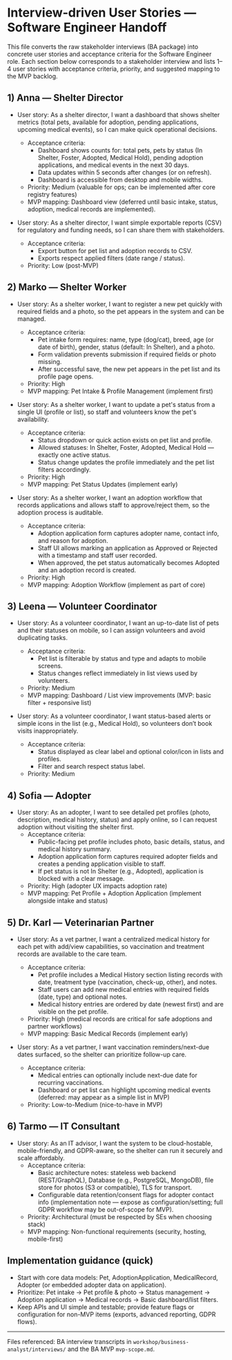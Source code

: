 # Interview-driven User Stories — Software Engineer Handoff

This file converts the raw stakeholder interviews (BA package) into concrete user stories and acceptance criteria for the Software Engineer role. Each section below corresponds to a stakeholder interview and lists 1–4 user stories with acceptance criteria, priority, and suggested mapping to the MVP backlog.

## 1) Anna — Shelter Director

- User story: As a shelter director, I want a dashboard that shows shelter metrics (total pets, available for adoption, pending applications, upcoming medical events), so I can make quick operational decisions.
  - Acceptance criteria:
    - Dashboard shows counts for: total pets, pets by status (In Shelter, Foster, Adopted, Medical Hold), pending adoption applications, and medical events in the next 30 days.
    - Data updates within 5 seconds after changes (or on refresh).
    - Dashboard is accessible from desktop and mobile widths.
  - Priority: Medium (valuable for ops; can be implemented after core registry features)
  - MVP mapping: Dashboard view (deferred until basic intake, status, adoption, medical records are implemented).

- User story: As a shelter director, I want simple exportable reports (CSV) for regulatory and funding needs, so I can share them with stakeholders.
  - Acceptance criteria:
    - Export button for pet list and adoption records to CSV.
    - Exports respect applied filters (date range / status).
  - Priority: Low (post-MVP)

## 2) Marko — Shelter Worker

- User story: As a shelter worker, I want to register a new pet quickly with required fields and a photo, so the pet appears in the system and can be managed.
  - Acceptance criteria:
    - Pet intake form requires: name, type (dog/cat), breed, age (or date of birth), gender, status (default: In Shelter), and a photo.
    - Form validation prevents submission if required fields or photo missing.
    - After successful save, the new pet appears in the pet list and its profile page opens.
  - Priority: High
  - MVP mapping: Pet Intake & Profile Management (implement first)

- User story: As a shelter worker, I want to update a pet's status from a single UI (profile or list), so staff and volunteers know the pet's availability.
  - Acceptance criteria:
    - Status dropdown or quick action exists on pet list and profile.
    - Allowed statuses: In Shelter, Foster, Adopted, Medical Hold — exactly one active status.
    - Status change updates the profile immediately and the pet list filters accordingly.
  - Priority: High
  - MVP mapping: Pet Status Updates (implement early)

- User story: As a shelter worker, I want an adoption workflow that records applications and allows staff to approve/reject them, so the adoption process is auditable.
  - Acceptance criteria:
    - Adoption application form captures adopter name, contact info, and reason for adoption.
    - Staff UI allows marking an application as Approved or Rejected with a timestamp and staff user recorded.
    - When approved, the pet status automatically becomes Adopted and an adoption record is created.
  - Priority: High
  - MVP mapping: Adoption Workflow (implement as part of core)

## 3) Leena — Volunteer Coordinator

- User story: As a volunteer coordinator, I want an up-to-date list of pets and their statuses on mobile, so I can assign volunteers and avoid duplicating tasks.
  - Acceptance criteria:
    - Pet list is filterable by status and type and adapts to mobile screens.
    - Status changes reflect immediately in list views used by volunteers.
  - Priority: Medium
  - MVP mapping: Dashboard / List view improvements (MVP: basic filter + responsive list)

- User story: As a volunteer coordinator, I want status-based alerts or simple icons in the list (e.g., Medical Hold), so volunteers don’t book visits inappropriately.
  - Acceptance criteria:
    - Status displayed as clear label and optional color/icon in lists and profiles.
    - Filter and search respect status label.
  - Priority: Medium

## 4) Sofia — Adopter

- User story: As an adopter, I want to see detailed pet profiles (photo, description, medical history, status) and apply online, so I can request adoption without visiting the shelter first.
  - Acceptance criteria:
    - Public-facing pet profile includes photo, basic details, status, and medical history summary.
    - Adoption application form captures required adopter fields and creates a pending application visible to staff.
    - If pet status is not In Shelter (e.g., Adopted), application is blocked with a clear message.
  - Priority: High (adopter UX impacts adoption rate)
  - MVP mapping: Pet Profile + Adoption Application (implement alongside intake and status)

## 5) Dr. Karl — Veterinarian Partner

- User story: As a vet partner, I want a centralized medical history for each pet with add/view capabilities, so vaccination and treatment records are available to the care team.
  - Acceptance criteria:
    - Pet profile includes a Medical History section listing records with date, treatment type (vaccination, check-up, other), and notes.
    - Staff users can add new medical entries with required fields (date, type) and optional notes.
    - Medical history entries are ordered by date (newest first) and are visible on the pet profile.
  - Priority: High (medical records are critical for safe adoptions and partner workflows)
  - MVP mapping: Basic Medical Records (implement early)

- User story: As a vet partner, I want vaccination reminders/next-due dates surfaced, so the shelter can prioritize follow-up care.
  - Acceptance criteria:
    - Medical entries can optionally include next-due date for recurring vaccinations.
    - Dashboard or pet list can highlight upcoming medical events (deferred: may appear as a simple list in MVP)
  - Priority: Low-to-Medium (nice-to-have in MVP)

## 6) Tarmo — IT Consultant

- User story: As an IT advisor, I want the system to be cloud-hostable, mobile-friendly, and GDPR-aware, so the shelter can run it securely and scale affordably.
  - Acceptance criteria:
    - Basic architecture notes: stateless web backend (REST/GraphQL), Database (e.g., PostgreSQL, MongoDB), file store for photos (S3 or compatible), TLS for transport.
    - Configurable data retention/consent flags for adopter contact info (implementation note — expose as configuration/setting; full GDPR workflow may be out-of-scope for MVP).
  - Priority: Architectural (must be respected by SEs when choosing stack)
  - MVP mapping: Non-functional requirements (security, hosting, mobile-first)

## Implementation guidance (quick)
- Start with core data models: Pet, AdoptionApplication, MedicalRecord, Adopter (or embedded adopter data on application).
- Prioritize: Pet intake → Pet profile & photo → Status management → Adoption application → Medical records → Basic dashboard/list filters.
- Keep APIs and UI simple and testable; provide feature flags or configuration for non-MVP items (exports, advanced reporting, GDPR flows).

---

Files referenced: BA interview transcripts in `workshop/business-analyst/interviews/` and the BA MVP `mvp-scope.md`.
